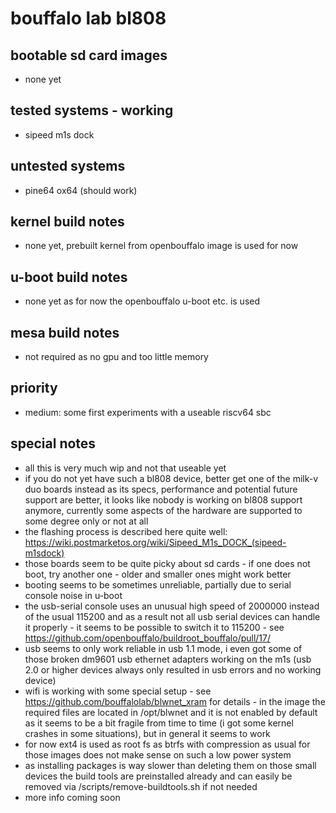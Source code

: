# bouffalo lab bl808

## bootable sd card images

- none yet

## tested systems - working

- sipeed m1s dock

## untested systems

- pine64 ox64 (should work)

## kernel build notes

- none yet, prebuilt kernel from openbouffalo image is used for now

## u-boot build notes

- none yet as for now the openbouffalo u-boot etc. is used

## mesa build notes

- not required as no gpu and too little memory

## priority

- medium: some first experiments with a useable riscv64 sbc

## special notes

- all this is very much wip and not that useable yet
- if you do not yet have such a bl808 device, better get one of the milk-v duo boards instead as its specs, performance and potential future support are better, it looks like nobody is working on bl808 support anymore, currently some aspects of the hardware are supported to some degree only or not at all
- the flashing process is described here quite well: https://wiki.postmarketos.org/wiki/Sipeed_M1s_DOCK_(sipeed-m1sdock)
- those boards seem to be quite picky about sd cards - if one does not boot, try another one - older and smaller ones might work better
- booting seems to be sometimes unreliable, partially due to serial console noise in u-boot
- the usb-serial console uses an unusual high speed of 2000000 instead of the usual 115200 and as a result not all usb serial devices can handle it properly - it seems to be possible to switch it to 115200 - see https://github.com/openbouffalo/buildroot_bouffalo/pull/17/
- usb seems to only work reliable in usb 1.1 mode, i even got some of those broken dm9601 usb ethernet adapters working on the m1s (usb 2.0 or higher devices always only resulted in usb errors and no working device)
- wifi is working with some special setup - see https://github.com/bouffalolab/blwnet_xram for details - in the image the required files are located in /opt/blwnet and it is not enabled by default as it seems to be a bit fragile from time to time (i got some kernel crashes in some situations), but in general it seems to work
- for now ext4 is used as root fs as btrfs with compression as usual for those images does not make sense on such a low power system
- as installing packages is way slower than deleting them on those small devices the build tools are preinstalled already and can easily be removed via /scripts/remove-buildtools.sh if not needed
- more info coming soon
